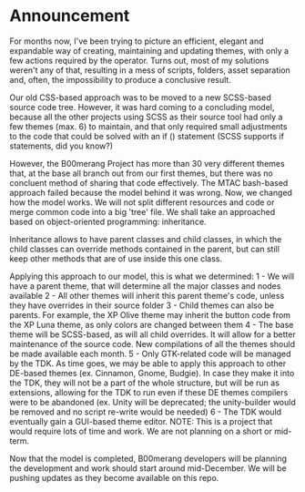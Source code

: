 # Announcement
For months now, I've been trying to picture an efficient, elegant and expandable way of creating, maintaining and updating themes, with only a few actions required by the operator. Turns out, most of my solutions weren't any of that, resulting in a mess of scripts, folders, asset separation and, often, the impossibility to produce a conclusive result.

Our old CSS-based approach was to be moved to a new SCSS-based source code tree. However, it was hard coming to a concluding model, because all the other projects using SCSS as their source tool had only a few themes (max. 6) to maintain, and that only required small adjustments to the code that could be solved with an if () statement (SCSS supports if statements, did you know?)

However, the B00merang Project has more than 30 very different themes that, at the base all branch out from our first themes, but there was no concluent method of sharing that code effectively. The MTAC bash-based approach failed because the model behind it was wrong. Now, we changed how the model works. We will not split different resources and code or merge common code into a big 'tree' file. We shall take an approached based on object-oriented programming: inheritance.

Inheritance allows to have parent classes and child classes, in which the child classes can override methods contained in the parent, but can still keep other methods that are of use inside this one class. 

Applying this approach to our model, this is what we determined:
1 - We will have a parent theme, that will determine all the major classes and nodes available
2 - All other themes will inherit this parent theme's code, unless they have overrides in their source folder
3 - Child themes can also be parents. For example, the XP Olive theme may inherit the button code from the XP Luna theme, as only colors are changed between them
4 - The base theme will be SCSS-based, as will all child overrides. It will allow for a better maintenance of the source code. New compilations of all the themes should be made available each month.
5 - Only GTK-related code will be managed by the TDK. As time goes, we may be able to apply this approach to other DE-based themes (ex. Cinnamon, Gnome, Budgie). In case they make it into the TDK, they will not be a part of the whole structure, but will be run as extensions, allowing for the TDK to run even if these DE themes compilers were to be abandoned (ex. Unity will be deprecated; the unity-builder would be removed and no script re-write would be needed)
6 - The TDK would eventually gain a GUI-based theme editor. NOTE: This is a project that would require lots of time and work. We are not planning on a short or mid-term.

Now that the model is completed, B00merang developers will be planning the development and work should start around mid-December. We will be pushing updates as they become available on this repo.
